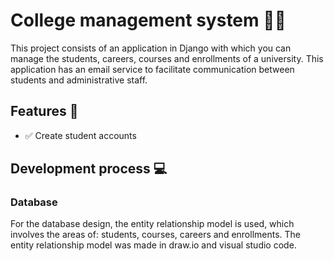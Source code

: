 # **College management system** 👩‍🎓

This project consists of an application in Django with which you can manage the students, careers, courses and enrollments of a university. 
This application has an email service to facilitate communication between students and administrative staff. 

## Features 📍
- ✅ Create student accounts

## Development process 💻
### Database
For the database design, the entity relationship model is used, which involves the areas of: students, courses, careers and enrollments. 
The entity relationship model was made in draw.io and visual studio code. 
